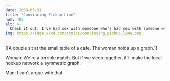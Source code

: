 ```yaml
---
date: 2008-03-31
title: "Convincing Pickup Line"
num: 403
alt: >-
  Check it out; I've had sex with someone who's had sex with someone who's written a paper with Paul Erdős!
img: https://imgs.xkcd.com/comics/convincing_pickup_line.png
---
```

[[A couple sit at the small table of a cafe.  The woman holds up a graph.]]

Woman: We're a terrible match.  But if we sleep together, it'll make the local hookup network a symmetric graph.

Man: I can't argue with that.


